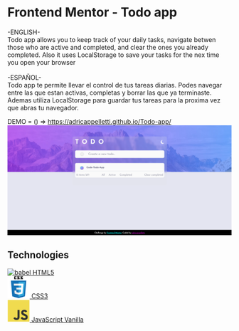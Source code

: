 # Frontend Mentor - Todo app

-ENGLISH-<br>
Todo app allows you to keep track of your daily tasks, navigate betwen those who are active and completed, and clear the ones you already completed.
Also it uses LocalStorage to save your tasks for the nex time you open your browser<br>
<br>
-ESPAÑOL-<br>
Todo app te permite llevar el control de tus tareas diarias. Podes navegar entre las que estan activas, completas y borrar las que ya terminaste.
Ademas utiliza LocalStorage para guardar tus tareas para la proxima vez que abras tu navegador.
<br>

DEMO = () => https://adricappelletti.github.io/Todo-app/
![Design preview for the Todo app coding challenge](./images/todo-app-preview.png)

## Technologies 

<a href="https://developer.mozilla.org/en-US/docs/Glossary/HTML5" target="_blank"> <img        src="https://upload.wikimedia.org/wikipedia/commons/thumb/6/61/HTML5_logo_and_wordmark.svg/250px-HTML5_logo_and_wordmark.svg.png" alt="babel" width="50" height="50"/> HTML5
</a> <br>
 <a href="https://www.w3schools.com/css/" target="_blank"> <img src="https://raw.githubusercontent.com/devicons/devicon/master/icons/css3/css3-original-wordmark.svg" alt="css3"  width="50" height="50"/> CSS3</a> <br>
 <a href="https://developer.mozilla.org/en-US/docs/Web/JavaScript" target="_blank"> <img src="https://raw.githubusercontent.com/devicons/devicon/master/icons/javascript/javascript-original.svg" alt="javascript" width="50" height="50"/> JavaScript Vanilla</a>




